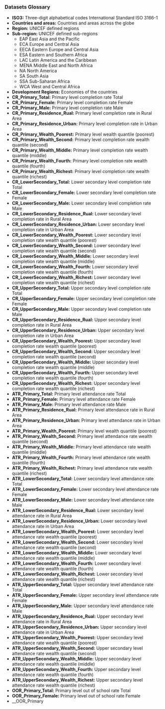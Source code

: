 ### Datasets Glossary

- __ISO3:__ Three-digit alphabetical codes International Standard ISO 3166-1
- __Countries and areas:__ Countries and areas across the globe 
- __Region:__ UNICEF defined regions
- __Sub-region:__ UNICEF defined sub-regions
    - EAP	East Asia and the Pacific
    - ECA	Europe and Central Asia
    - EECA	Eastern Europe and Central Asia
    - ESA	Eastern and Southern Africa
    - LAC	Latin America and the Caribbean
    - MENA	Middle East and North Africa
    - NA	North America
    - SA	South Asia
    - SSA	Sub-Saharan Africa
    - WCA	West and Central Africa
- __Development Regions:__ Economies of the countries 
- __CR_Primary_Total:__ Primary level completion rate Total
- __CR_Primary_Female:__ Primary level completion rate Female
- __CR_Primary_Male:__ Primary level completion rate Male
- __CR_Primary_Residence_Rual:__ Primary level completion rate in Rural Area
- __CR_Primary_Residence_Urban:__ Primary level completion rate in Urban Area
- __CR_Primary_Wealth_Poorest:__ Primary level wealth quantile (poorest) 
- __CR_Primary_Wealth_Second:__ Primary level completion rate wealth quantile (second)
- __CR_Primary_Wealth_Middle:__ Primary level completion rate wealth quantile (middle)
- __CR_Primary_Wealth_Fourth:__ Primary level completion rate wealth quantile (fourth)
- __CR_Primary_Wealth_Richest:__ Primary level completion rate wealth quantile (richest)
- __CR_LowerSecondary_Total:__ Lower secondary level completion rate Total
- __CR_LowerSecondary_Female:__ Lower secondary level completion rate Female
- __CR_LowerSecondary_Male:__ Lower secondary level completion rate Male
- __CR_LowerSecondary_Residence_Rual:__ Lower secondary level completion rate in Rural Area
- __CR_LowerSecondary_Residence_Urban:__ Lower secondary level completion rate in Urban Area
- __CR_LowerSecondary_Wealth_Poorest:__ Lower secondary level completion rate wealth quantile (poorest) 
- __CR_LowerSecondary_Wealth_Second:__ Lower secondary level completion rate wealth quantile (second)
- __CR_LowerSecondary_Wealth_Middle:__ Lower secondary level completion rate wealth quantile (middle)
- __CR_LowerSecondary_Wealth_Fourth:__ Lower secondary level completion rate wealth quantile (fourth)
- __CR_LowerSecondary_Wealth_Richest:__ Lower secondary level completion rate wealth quantile (richest)
- __CR_UpperSecondary_Total:__ Upper secondary level completion rate Total
- __CR_UpperSecondary_Female:__ Upper secondary level completion rate Female
- __CR_UpperSecondary_Male:__ Upper secondary level completion rate Male
- __CR_UpperSecondary_Residence_Rual:__ Upper secondary level completion rate in Rural Area
- __CR_UpperSecondary_Residence_Urban:__ Upper secondary level completion rate in Urban Area
- __CR_UpperSecondary_Wealth_Poorest:__ Upper secondary level completion rate wealth quantile (poorest) 
- __CR_UpperSecondary_Wealth_Second:__ Upper secondary level completion rate wealth quantile (second)
- __CR_UpperSecondary_Wealth_Middle:__ Upper secondary level completion rate wealth quantile (middle)
- __CR_UpperSecondary_Wealth_Fourth:__ Upper secondary level completion rate wealth quantile (fourth)
- __CR_UpperSecondary_Wealth_Richest:__ Upper secondary level completion rate wealth quantile (richest)
- __ATR_Primary_Total:__ Primary level attendance rate Total
- __ATR_Primary_Female:__ Primary level attendance rate Female
- __ATR_Primary_Male:__ Primary level attendance rate Male
- __ATR_Primary_Residence_Rual:__ Primary level attendance rate in Rural Area
- __ATR_Primary_Residence_Urban:__ Primary level attendance rate in Urban Area
- __ATR_Primary_Wealth_Poorest:__ Primary level wealth quantile (poorest) 
- __ATR_Primary_Wealth_Second:__ Primary level attendance rate wealth quantile (second)
- __ATR_Primary_Wealth_Middle:__ Primary level attendance rate wealth quantile (middle)
- __ATR_Primary_Wealth_Fourth:__ Primary level attendance rate wealth quantile (fourth)
- __ATR_Primary_Wealth_Richest:__ Primary level attendance rate wealth quantile (richest)
- __ATR_LowerSecondary_Total:__ Lower secondary level attendance rate Total
- __ATR_LowerSecondary_Female:__ Lower secondary level attendance rate Female
- __ATR_LowerSecondary_Male:__ Lower secondary level attendance rate Male
- __ATR_LowerSecondary_Residence_Rual:__ Lower secondary level attendance rate in Rural Area
- __ATR_LowerSecondary_Residence_Urban:__ Lower secondary level attendance rate in Urban Area
- __ATR_LowerSecondary_Wealth_Poorest:__ Lower secondary level attendance rate wealth quantile (poorest) 
- __ATR_LowerSecondary_Wealth_Second:__ Lower secondary level attendance rate wealth quantile (second)
- __ATR_LowerSecondary_Wealth_Middle:__ Lower secondary level attendance rate wealth quantile (middle)
- __ATR_LowerSecondary_Wealth_Fourth:__ Lower secondary level attendance rate wealth quantile (fourth)
- __ATR_LowerSecondary_Wealth_Richest:__ Lower secondary level attendance rate wealth quantile (richest)
- __ATR_UpperSecondary_Total:__ Upper secondary level attendance rate Total
- __ATR_UpperSecondary_Female:__ Upper secondary level attendance rate Female
- __ATR_UpperSecondary_Male:__ Upper secondary level attendance rate Male
- __ATR_UpperSecondary_Residence_Rual:__ Upper secondary level attendance rate in Rural Area
- __ATR_UpperSecondary_Residence_Urban:__ Upper secondary level attendance rate in Urban Area
- __ATR_UpperSecondary_Wealth_Poorest:__ Upper secondary level attendance rate wealth quantile (poorest) 
- __ATR_UpperSecondary_Wealth_Second:__ Upper secondary level attendance rate wealth quantile (second)
- __ATR_UpperSecondary_Wealth_Middle:__ Upper secondary level attendance rate wealth quantile (middle)
- __ATR_UpperSecondary_Wealth_Fourth:__ Upper secondary level attendance rate wealth quantile (fourth)
- __ATR_UpperSecondary_Wealth_Richest:__ Upper secondary level attendance rate wealth quantile (richest)
- __OOR_Primary_Total:__ Primary level out of school rate Total
- __OOR_Primary_Female:__ Primary level out of school rate Female
- __OOR_Primary
